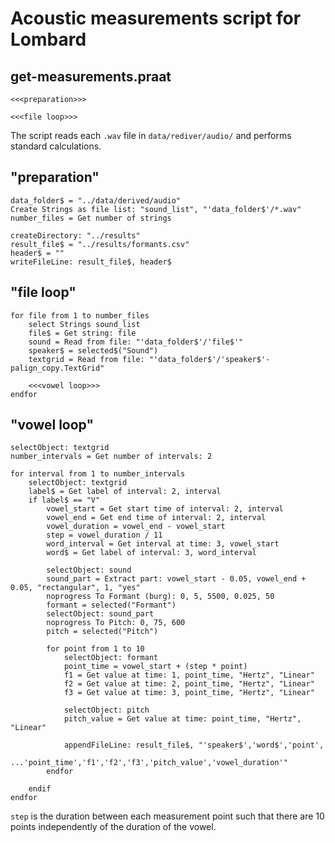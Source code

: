 # Acoustic measurements script for Lombard

## get-measurements.praat
```praat
<<<preparation>>>

<<<file loop>>>
```

The script reads each `.wav` file in `data/rediver/audio/` and performs standard calculations.

## "preparation"
```praat
data_folder$ = "../data/derived/audio"
Create Strings as file list: "sound_list", "'data_folder$'/*.wav"
number_files = Get number of strings

createDirectory: "../results"
result_file$ = "../results/formants.csv"
header$ = ""
writeFileLine: result_file$, header$
```

## "file loop"
```praat
for file from 1 to number_files
    select Strings sound_list
    file$ = Get string: file
    sound = Read from file: "'data_folder$'/'file$'"
    speaker$ = selected$("Sound")
    textgrid = Read from file: "'data_folder$'/'speaker$'-palign_copy.TextGrid"

    <<<vowel loop>>>
endfor
```

## "vowel loop"
```praat
selectObject: textgrid
number_intervals = Get number of intervals: 2

for interval from 1 to number_intervals
    selectObject: textgrid
    label$ = Get label of interval: 2, interval
    if label$ == "V"
        vowel_start = Get start time of interval: 2, interval
        vowel_end = Get end time of interval: 2, interval
        vowel_duration = vowel_end - vowel_start
        step = vowel_duration / 11
        word_interval = Get interval at time: 3, vowel_start
        word$ = Get label of interval: 3, word_interval

        selectObject: sound
        sound_part = Extract part: vowel_start - 0.05, vowel_end + 0.05, "rectangular", 1, "yes"
        noprogress To Formant (burg): 0, 5, 5500, 0.025, 50
        formant = selected("Formant")
        selectObject: sound_part
        noprogress To Pitch: 0, 75, 600
        pitch = selected("Pitch")

        for point from 1 to 10
            selectObject: formant
            point_time = vowel_start + (step * point)
            f1 = Get value at time: 1, point_time, "Hertz", "Linear"
            f2 = Get value at time: 2, point_time, "Hertz", "Linear"
            f3 = Get value at time: 3, point_time, "Hertz", "Linear"

            selectObject: pitch
            pitch_value = Get value at time: point_time, "Hertz", "Linear"

            appendFileLine: result_file$, "'speaker$','word$','point',
                ...'point_time','f1','f2','f3','pitch_value','vowel_duration'"
        endfor

    endif
endfor
```

`step` is the duration between each measurement point such that there are 10 points independently of the duration of the vowel.
